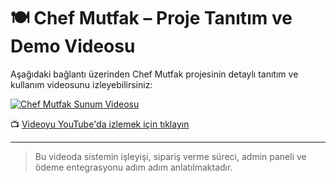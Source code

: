 # 🍽️ Chef Mutfak – Proje Tanıtım ve Demo Videosu

Aşağıdaki bağlantı üzerinden Chef Mutfak projesinin detaylı tanıtım ve kullanım videosunu izleyebilirsiniz:

[![Chef Mutfak Sunum Videosu](https://img.youtube.com/vi/CIj2uF3O9NA/0.jpg)](https://youtu.be/CIj2uF3O9NA)

📺 [Videoyu YouTube'da izlemek için tıklayın](https://youtu.be/CIj2uF3O9NA)

---
> Bu videoda sistemin işleyişi, sipariş verme süreci, admin paneli ve ödeme entegrasyonu adım adım anlatılmaktadır.
